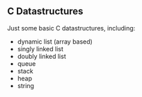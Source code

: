 ## C Datastructures

Just some basic C datastructures, including:
- dynamic list (array based)
- singly linked list
- doubly linked list
- queue
- stack
- heap
- string
